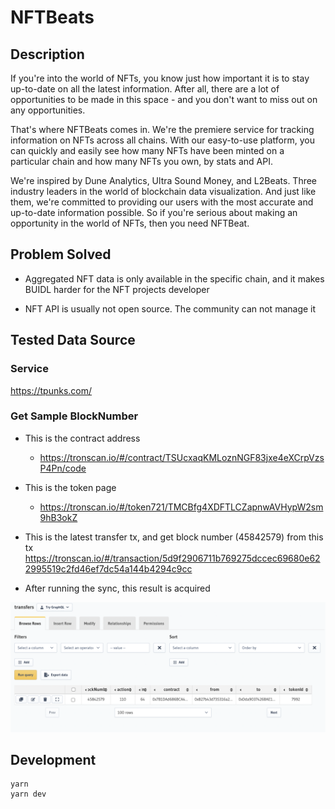 # NFTBeats

## Description

If you're into the world of NFTs, you know just how important it is to stay up-to-date on all the latest information. After all, there are a lot of opportunities to be made in this space - and you don't want to miss out on any opportunities.

That's where NFTBeats comes in. We're the premiere service for tracking information on NFTs across all chains. With our easy-to-use platform, you can quickly and easily see how many NFTs have been minted on a particular chain and how many NFTs you own, by stats and API.

We're inspired by Dune Analytics, Ultra Sound Money, and L2Beats. Three industry leaders in the world of blockchain data visualization. And just like them, we're committed to providing our users with the most accurate and up-to-date information possible. So if you're serious about making an opportunity in the world of NFTs, then you need NFTBeat.

## Problem Solved

- Aggregated NFT data is only available in the specific chain, and it makes BUIDL harder for the NFT projects developer

- NFT API is usually not open source. The community can not manage it

## Tested Data Source

### Service

https://tpunks.com/

### Get Sample BlockNumber

- This is the contract address

  - https://tronscan.io/#/contract/TSUcxaqKMLoznNGF83jxe4eXCrpVzsP4Pn/code

- This is the token page

  - https://tronscan.io/#/token721/TMCBfg4XDFTLCZapnwAVHypW2sm9hB3okZ

- This is the latest transfer tx, and get block number (45842579) from this tx
  https://tronscan.io/#/transaction/5d9f2906711b769275dccec69680e622995519c2fd46ef7dc54a144b4294c9cc

- After running the sync, this result is acquired

![block-sync-result](./docs/block-sync-result.png)

## Development

```
yarn
yarn dev
```
